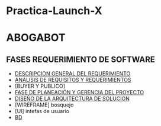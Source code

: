 # Practica-Launch-X

ABOGABOT
==========================

FASES REQUERIMIENTO DE SOFTWARE 
--------------------------
- [DESCRIPCION GENERAL DEL REQUERIMIENTO](https://github.com/Alangh0011/Practica-Launch-X/blob/main/Doc/Descripcion.md)
- [ANALISIS DE REQUISITOS Y REQUERIMIENTOS](https://github.com/Alangh0011/Practica-Launch-X/blob/main/Doc/Requerimientos.md)
- [BUYER Y PUBLICO]
- [FASE DE PLANEACIÓN Y GERENCIA DEL PROYECTO](https://github.com/Alangh0011/Practica-Launch-X/blob/main/img/Vistas/diagrama%20de%20act.png)
- [DISEÑO DE LA ARQUITECTURA DE SOLUCION](https://github.com/Alangh0011/Practica-Launch-X/blob/main/Doc/Vistas.md)
- [WIREFRAME] bosquejo
- [UI] intefas de usuario
- [BD](https://github.com/Alangh0011/Practica-Launch-X/blob/main/Doc/BD.docx)

